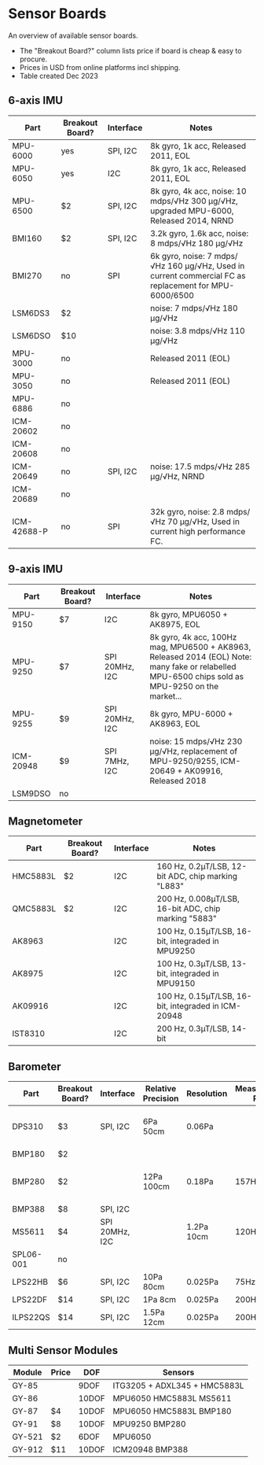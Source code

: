 # Sensor Boards

An overview of available sensor boards.

* The "Breakout Board?" column lists price if board is cheap & easy to procure.
* Prices in USD from online platforms incl shipping.
* Table created Dec 2023

## 6-axis IMU

| Part    | Breakout Board? | Interface | Notes |
|-|-|-|-|
MPU-6000   | yes | SPI, I2C | 8k gyro, 1k acc, Released 2011, EOL
MPU-6050   | yes | I2C | 8k gyro, 1k acc, Released 2011, EOL
MPU-6500   | $2 | SPI, I2C | 8k gyro, 4k acc, noise: 10 mdps/&radic;Hz 300 µg/&radic;Hz, upgraded MPU-6000, Released 2014, NRND
BMI160    | $2 | SPI, I2C | 3.2k gyro, 1.6k acc, noise: 8 mdps/&radic;Hz 180 µg/&radic;Hz
BMI270    | no | SPI | 6k gyro, noise: 7 mdps/&radic;Hz 160 µg/&radic;Hz, Used in current commercial FC as replacement for MPU-6000/6500
LSM6DS3   | $2 | | noise: 7 mdps/&radic;Hz 180 µg/&radic;Hz
LSM6DSO   | $10 | | noise: 3.8 mdps/&radic;Hz 110 µg/&radic;Hz
MPU-3000   | no | | Released 2011 (EOL)
MPU-3050   | no | | Released 2011 (EOL)
MPU-6886   | no
ICM-20602  | no
ICM-20608  | no
ICM-20649  | no | SPI, I2C | noise: 17.5 mdps/&radic;Hz 285 µg/&radic;Hz, NRND
ICM-20689  | no 
ICM-42688-P | no | SPI | 32k gyro, noise: 2.8 mdps/&radic;Hz 70 µg/&radic;Hz, Used in current high performance FC.

## 9-axis IMU

| Part    | Breakout Board? | Interface | Notes |
|-|-|-|-|
MPU-9150  | $7 | I2C | 8k gyro, MPU6050 + AK8975, EOL
MPU-9250  | $7 | SPI 20MHz, I2C | 8k gyro, 4k acc, 100Hz mag, MPU6500 + AK8963, Released 2014 (EOL) Note: many fake or relabelled MPU-6500 chips sold as MPU-9250 on the market...
MPU-9255  | $9 | SPI 20MHz, I2C | 8k gyro, MPU-6000 + AK8963, EOL
ICM-20948 | $9 | SPI 7MHz, I2C | noise: 15 mdps/&radic;Hz 230 µg/&radic;Hz, replacement of MPU-9250/9255, ICM-20649 + AK09916, Released 2018
LSM9DSO  | no

## Magnetometer

| Part    | Breakout Board? | Interface | Notes |
|-|-|-|-|
HMC5883L | $2 | I2C | 160 Hz, 0.2µT/LSB, 12-bit ADC, chip marking "L883"
QMC5883L | $2 | I2C | 200 Hz, 0.008µT/LSB, 16-bit ADC, chip marking "5883"
AK8963 | | I2C | 100 Hz, 0.15µT/LSB, 16-bit, integraded in MPU9250
AK8975 | | I2C | 100 Hz, 0.3µT/LSB, 13-bit, integraded in MPU9150
AK09916 | | I2C | 100 Hz, 0.15µT/LSB, 16-bit, integraded in ICM-20948
IST8310 | | I2C | 200 Hz, 0.3µT/LSB, 14-bit

## Barometer

| Part    | Breakout Board? | Interface | Relative Precision | Resolution | Measurement Rate | RMS Noise | Notes |
|-|-|-|-|-|-|-|-|
DPS310    | $3 | SPI, I2C | 6Pa 50cm| 0.06Pa||| Used in current commercial FC
BMP180    | $2
BMP280    | $2 | | 12Pa 100cm| 0.18Pa| 157Hz | 1.3Pa| Used in current commercial FC
BMP388    | $8 | SPI, I2C 
MS5611    | $4 | SPI 20MHz, I2C ||1.2Pa 10cm|120Hz
SPL06-001 | no
LPS22HB   | $6 | SPI, I2C |10Pa 80cm|0.025Pa|75Hz|0.75Pa
LPS22DF   | $14 | SPI, I2C |1Pa 8cm|0.025Pa|200Hz|0.34Pa
ILPS22QS  | $14 | SPI, I2C |1.5Pa 12cm|0.025Pa|200Hz|0.34Pa

## Multi Sensor Modules

| Module | Price | DOF | Sensors |
|-|-|-|-|
GY-85 | | 9DOF | ITG3205 + ADXL345 + HMC5883L
GY-86 | | 10DOF | MPU6050 HMC5883L MS5611
GY-87 | $4 | 10DOF | MPU6050 HMC5883L BMP180
GY-91 | $8 | 10DOF | MPU9250 BMP280
GY-521 | $2 | 6DOF | MPU6050
GY-912 | $11 | 10DOF | ICM20948 BMP388
